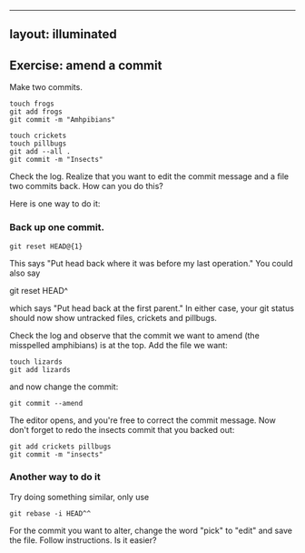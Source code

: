 -----
layout: illuminated
-----

## Exercise: amend a commit

Make two commits.

    touch frogs
    git add frogs
    git commit -m "Amhpibians"

    touch crickets
    touch pillbugs
    git add --all .
    git commit -m "Insects"

Check the log.
Realize that you want to edit the commit message and a file two commits
back. How can you do this?

Here is one way to do it:

### Back up one commit.

    git reset HEAD@{1}

This says "Put head back where it was before my last operation." You
could also say

   git reset HEAD^

which says "Put head back at the first parent."
In either case, your git status should now show untracked files,
crickets and pillbugs.

Check the log and observe that the commit we want to amend (the
misspelled amphibians) is at the top. Add the file we want:

    touch lizards
    git add lizards

and now change the commit:

    git commit --amend

The editor opens, and you're free to correct the commit message.
Now don't forget to redo the insects commit that you backed out:

    git add crickets pillbugs
    git commit -m "insects"

### Another way to do it
Try doing something similar, only use

    git rebase -i HEAD^^

For the commit you want to alter, change the word "pick" to "edit" and
save the file. Follow instructions. Is it easier?
